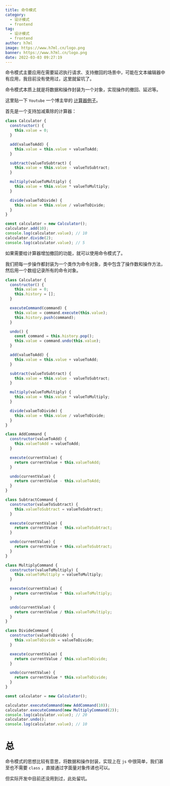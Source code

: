 ```yaml
---
title: 命令模式
category:
  - 设计模式
  - frontend
tag:
  - 设计模式
  - frontend
author: h7ml
image: https://www.h7ml.cn/logo.png
banner: https://www.h7ml.cn/logo.png
date: 2022-03-03 09:27:19
---
```


命令模式主要应用在需要延迟执行请求、支持撤回的场景中，可能在文本编辑器中有应用，我目前没有使用过，这里就留坑了。

命令模式本质上就是将数据和操作封装为一个对象，实现操作的撤回、延迟等。

这里贴一下 `Youtube` 一个博主举的 [计算器例子](https://www.youtube.com/watch?v=GQzfF5EMD7o&list=PLZlA0Gpn_vH_CthENcPCM0Dww6a5XYC7f&index=6)。

首先是一个支持加减乘除的计算器：

```js
class Calculator {
  constructor() {
    this.value = 0;
  }

  add(valueToAdd) {
    this.value = this.value + valueToAdd;
  }

  subtract(valueToSubtract) {
    this.value = this.value - valueToSubtract;
  }

  multiply(valueToMultiply) {
    this.value = this.value * valueToMultiply;
  }

  divide(valueToDivide) {
    this.value = this.value / valueToDivide;
  }
}

const calculator = new Calculator();
calculator.add(10);
console.log(calculator.value); // 10
calculator.divide(2);
console.log(calculator.value); // 5
```

如果需要给计算器增加撤回的功能，就可以使用命令模式了。

我们把每一步操作都封装为一个类作为命令对象，类中包含了操作数和操作方法，然后用一个数组记录所有的命令对象。

```js
class Calculator {
  constructor() {
    this.value = 0;
    this.history = [];
  }

  executeCommand(command) {
    this.value = command.execute(this.value);
    this.history.push(command);
  }

  undo() {
    const command = this.history.pop();
    this.value = command.undo(this.value);
  }

  add(valueToAdd) {
    this.value = this.value + valueToAdd;
  }

  subtract(valueToSubtract) {
    this.value = this.value - valueToSubtract;
  }

  multiply(valueToMultiply) {
    this.value = this.value * valueToMultiply;
  }

  divide(valueToDivide) {
    this.value = this.value / valueToDivide;
  }
}

class AddCommand {
  constructor(valueToAdd) {
    this.valueToAdd = valueToAdd;
  }

  execute(currentValue) {
    return currentValue + this.valueToAdd;
  }

  undo(currentValue) {
    return currentValue - this.valueToAdd;
  }
}

class SubtractCommand {
  constructor(valueToSubtract) {
    this.valueToSubtract = valueToSubtract;
  }

  execute(currentValue) {
    return currentValue - this.valueToSubtract;
  }

  undo(currentValue) {
    return currentValue + this.valueToSubtract;
  }
}

class MultiplyCommand {
  constructor(valueToMultiply) {
    this.valueToMultiply = valueToMultiply;
  }

  execute(currentValue) {
    return currentValue * this.valueToMultiply;
  }

  undo(currentValue) {
    return currentValue / this.valueToMultiply;
  }
}

class DivideCommand {
  constructor(valueToDivide) {
    this.valueToDivide = valueToDivide;
  }

  execute(currentValue) {
    return currentValue / this.valueToDivide;
  }

  undo(currentValue) {
    return currentValue * this.valueToDivide;
  }
}

const calculator = new Calculator();

calculator.executeCommand(new AddCommand(10));
calculator.executeCommand(new MultiplyCommand(2));
console.log(calculator.value); // 20
calculator.undo();
console.log(calculator.value); // 10
```

# 总

命令模式的思想比较有意思，将数据和操作封装，实现上在 `js` 中很简单，我们甚至也不需要 `class` ，直接通过字面量对象传递也可以。

但实际开发中目前还没用到过，此处留坑。
